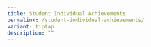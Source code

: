 ```yaml
---
title: Student Individual Achievements
permalink: /student-individual-achievements/
variant: tiptap
description: ""
---
```


